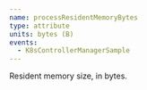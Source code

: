 ```yaml
---
name: processResidentMemoryBytes
type: attribute
units: bytes (B)
events:
  - K8sControllerManagerSample
---
```


Resident memory size, in bytes.